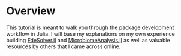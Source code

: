 # Overview

This tutorial is meant to walk you through the package development workflow in Julia. I will base my explanations on my own experience building [FdeSolver.jl](https://github.com/JuliaTurkuDataScience/FdeSolver.jl) and [MicrobiomeAnalysis.jl](https://github.com/JuliaTurkuDataScience/MicrobiomeAnalysis.jl) as well as valuable resources by others that I came across online.
